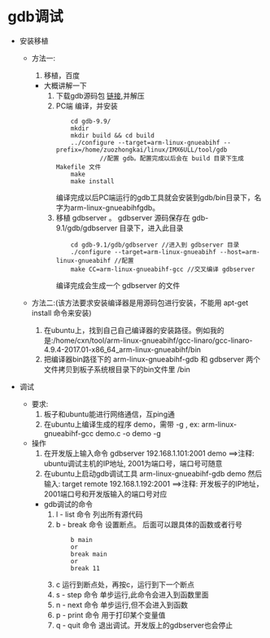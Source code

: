 # gdb调试
* 安装移植
    * 方法一:
        1. 移植，百度

        * 大概讲解一下
            1. 下载gdb源码包 [链接](http://www.gnu.org/software/gdb/download/),并解压
            2. PC端 编译，并安装
                ```shell
                    cd gdb-9.9/
                    mkdir
                    mkdir build && cd build
                    ../configure --target=arm-linux-gnueabihf --prefix=/home/zuozhongkai/linux/IMX6ULL/tool/gdb
                            //配置 gdb。配置完成以后会在 build 目录下生成 Makefile 文件
                    make
                    make install
                ```
                编译完成以后PC端运行的gdb工具就会安装到gdb/bin目录下，名字为arm-linux-gnueabihfgdb。
            3. 移植 gdbserver 。 gdbserver 源码保存在 gdb-9.1/gdb/gdbserver 目录下，进入此目录
                ```shell
                    cd gdb-9.1/gdb/gdbserver //进入到 gdbserver 目录
                    ./configure --target=arm-linux-gnueabihf --host=arm-linux-gnueabihf //配置
                    make CC=arm-linux-gnueabihf-gcc //交叉编译 gdbserver
                ```
                编译完成会生成一个 gdbserver 的文件

    * 方法二:(该方法要求安装编译器是用源码包进行安装，不能用 apt-get install 命令来安装)
        1. 在ubuntu上，找到自己自己编译器的安装路径。例如我的是:/home/cxn/tool/arm-linux-gnueabihf/gcc-linaro/gcc-linaro-4.9.4-2017.01-x86_64_arm-linux-gnueabihf/bin
        2. 把编译器bin路径下的 arm-linux-gnueabihf-gdb 和 gdbserver 两个文件拷贝到板子系统根目录下的bin文件里 /bin

* 调试
    * 要求: 
        1. 板子和ubuntu能进行网络通信，互ping通
        2. 在ubuntu上编译生成的程序 demo，需带 -g , ex: arm-linux-gnueabihf-gcc demo.c -o demo -g
    * 操作
        1. 在开发版上输入命令
            gdbserver 192.168.1.101:2001  demo   ==>注释: ubuntu调试主机的IP地址, 2001为端口号，端口号可随意
        2. 在ubuntu上启动gdb调试工具
            arm-linux-gnueabihf-gdb demo
            然后输入:
                target remote 192.168.1.192:2001    ==>注释: 开发板子的IP地址，2001端口号和开发版输入的端口号对应
        * gdb调试的命令
            1. l - list 命令
                列出所有源代码
            2. b - break 命令
                设置断点。 后面可以跟具体的函数或者行号
                ```shell
                    b main
                    or
                    break main
                    or
                    break 11
                ```
            3. c 
                运行到断点处，再按c，运行到下一个断点
            4. s - step 命令
                单步运行,此命令会进入到函数里面
            5. n - next 命令
                单步运行,但不会进入到函数
            6. p - print 命令
                用于打印某个变量值
            7. q - quit 命令
                退出调试。开发版上的gdbserver也会停止





